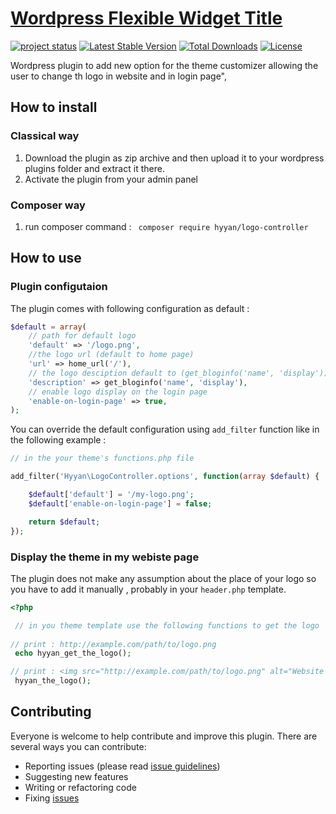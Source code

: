 # [Wordpress Flexible Widget Title ](https://github.com/hyyan/logo-controller/)

[![project status](http://stillmaintained.com/hyyan/logo-controller.png)](http://stillmaintained.com/hyyan/logo-controller)
[![Latest Stable Version](https://poser.pugx.org/hyyan/logo-controller/v/stable.svg)](https://packagist.org/packages/hyyan/logo-controller)
[![Total Downloads](https://poser.pugx.org/hyyan/logo-controller/downloads.svg)](https://packagist.org/packages/hyyan/logo-controller)
[![License](https://poser.pugx.org/hyyan/logo-controller/license.svg)](https://packagist.org/packages/hyyan/logo-controller)

Wordpress plugin to add new option for the theme customizer allowing the user to 
change th logo in website and in login page",


## How to install

### Classical way
    
1. Download the plugin as zip archive and then upload it to your wordpress plugins folder and 
extract it there.
2. Activate the plugin from your admin panel

### Composer way

1. run composer command : ``` composer require hyyan/logo-controller```

## How to use

### Plugin configutaion

The plugin comes with following configuration as default :

```php
$default = array(
    // path for default logo 
    'default' => '/logo.png',
    //the logo url (default to home page)
    'url' => home_url('/'),
    // the logo desciption default to (get_bloginfo('name', 'display')) 
    'description' => get_bloginfo('name', 'display'),
    // enable logo display on the login page
    'enable-on-login-page' => true,
);
```

You can override the default configuration using ```add_filter``` function like 
in the following example :

```php
// in the your theme's functions.php file

add_filter('Hyyan\LogoController.options', function(array $default) {

    $default['default'] = '/my-logo.png';
    $default['enable-on-login-page'] = false;

    return $default;
});
```

### Display the theme in my webiste page

The plugin does not make any assumption about the place of your logo so you have
to add it manually , probably in your ```header.php``` template.

```php
<?php 

 // in you theme template use the following functions to get the logo
  
// print : http://example.com/path/to/logo.png 
 echo hyyan_get_the_logo(); 

// print : <img src="http://example.com/path/to/logo.png" alt="Website Title">    
 hyyan_the_logo(); 

```

## Contributing

Everyone is welcome to help contribute and improve this plugin. There are several 
ways you can contribute:

* Reporting issues (please read [issue guidelines](https://github.com/necolas/issue-guidelines))
* Suggesting new features
* Writing or refactoring code
* Fixing [issues](https://github.com/hyyan/logo-controller/issues)

